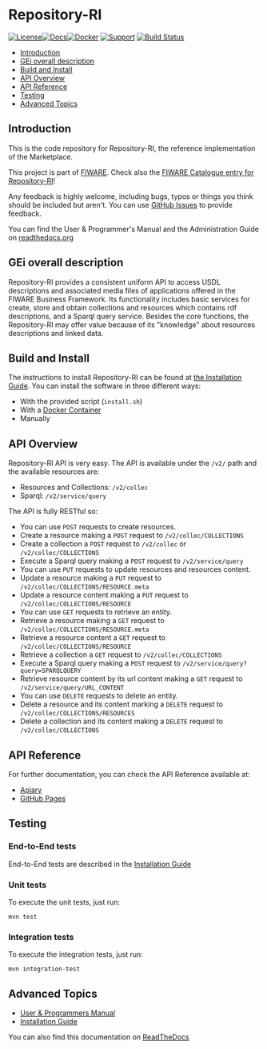 # Repository-RI

[![License](https://img.shields.io/badge/license-BSD%203%20Clause-blue.svg?style=flat)](https://opensource.org/licenses/BSD-3-Clause)[![Docs](https://img.shields.io/badge/docs-latest-brightgreen.svg?style=flat)](http://repository-ri.readthedocs.org/en/latest/)[![Docker](https://img.shields.io/docker/pulls/fiware/repository-ri.svg)](https://hub.docker.com/r/fiware/repository-ri) [![Support](https://img.shields.io/badge/support-askbot-yellowgreen.svg)](https://ask.fiware.org) [![Build Status](https://build.conwet.fi.upm.es/jenkins/buildStatus/icon?job=Repository-Virtuoso)](https://build.conwet.fi.upm.es/jenkins/job/Repository-Virtuoso/)
 
 * [Introduction](#introduction)
 * [GEi overall description](#gei-overall-description)
 * [Build and Install](#build-and-install)
 * [API Overview](#api-overview)
 * [API Reference](#api-reference)
 * [Testing](#testing)
 * [Advanced Topics](#advanced-topics)


## Introduction

This is the code repository for Repository-RI, the reference implementation of the Marketplace.

This project is part of [FIWARE](http://www.fiware.org). Check also the [FIWARE Catalogue entry for Repository-RI](http://catalogue.fiware.org/enablers/repository-repository-ri)!

Any feedback is highly welcome, including bugs, typos or things you think should be included but aren't. You can use [GitHub Issues](https://github.com/conwetlab/Repository-RI/issues/new) to provide feedback.

You can find the User & Programmer's Manual and the Administration Guide on [readthedocs.org](https://repository-ri.readthedocs.org)

 
## GEi overall description

Repository-RI provides a consistent uniform API to access USDL descriptions and associated media files of applications offered in the FIWARE Business Framework. Its functionality includes basic services for create, store and obtain collections and resources which contains rdf descriptions, and a Sparql query service. Besides the core functions, the Repository-RI may offer value because of its "knowledge" about resources descriptions and linked data.


## Build and Install

The instructions to install Repository-RI can be found at [the Installation Guide](http://repository-ri.readthedocs.org/en/latest/installation-guide.html). You can install the software in three different ways:

* With the provided script (`install.sh`)
* With a [Docker Container](https://hub.docker.com/r/conwetlab/repository-ri/)
* Manually
 

## API Overview

Repository-RI API is very easy. The API is available under the `/v2/` path and the available resources are:

* Resources and Collections: `/v2/collec`
* Sparql: `/v2/service/query`

The API is fully RESTful so:

* You can use `POST` requests to create resources.
 * Create a resource making a `POST` request to `/v2/collec/COLLECTIONS`
 * Create a collection a `POST` request to `/v2/collec` or `/v2/collec/COLLECTIONS`
 * Execute a Sparql query making a `POST` request to `/v2/service/query`
* You can use `PUT` requests to update resources and resources content.
 * Update a resource making a `PUT` request to `/v2/collec/COLLECTIONS/RESOURCE.meta`
 * Update a resource content making a `PUT` request to `/v2/collec/COLLECTIONS/RESOURCE`
* You can use `GET` requests to retrieve an entity.
 * Retrieve a resource making a `GET` request to `/v2/collec/COLLECTIONS/RESOURCE.meta`
 * Retrieve a resource content a `GET` request to `/v2/collec/COLLECTIONS/RESOURCE`
 * Retrieve a collection a `GET` request to `/v2/collec/COLLECTIONS`
 * Execute a Sparql query making a `POST` request to `/v2/service/query?query=SPARQLQUERY`
 * Retrieve resource content by its url content making a `GET` request to `/v2/service/query/URL_CONTENT`
* You can use `DELETE` requests to delete an entity.
 * Delete a resource and its content marking a `DELETE` request to `/v2/collec/COLLECTIONS/RESOURCES`
 * Delete a collection and its content making a `DELETE` request to `/v2/collec/COLLECTIONS`


## API Reference

For further documentation, you can check the API Reference available at:

* [Apiary](http://docs.fiwarerepository.apiary.io)
* [GitHub Pages](http://conwetlab.github.io/Repository-RI)


## Testing

### End-to-End tests

End-to-End tests are described in the [Installation Guide](http://repository-ri.readthedocs.org/en/latest/installation-guide.html#end-to-end-testing)

### Unit tests

To execute the unit tests, just run:

```
mvn test
```

### Integration tests

To execute the integration tests, just run:

```
mvn integration-test
```

## Advanced Topics

* [User & Programmers Manual](doc/user-programmer-guide.rst)
* [Installation Guide](doc/installation-guide.rst)

You can also find this documentation on [ReadTheDocs](http://repository-ri.readthedocs.org)
